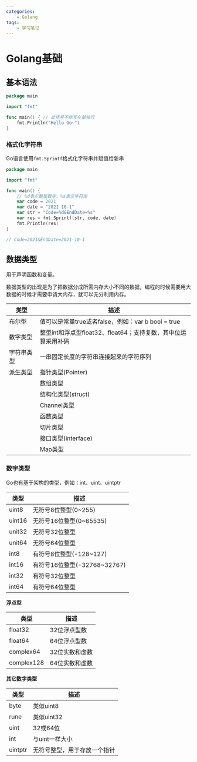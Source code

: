 ```yaml
---
categories:
    - Golang
tags:
    - 学习笔记
---
```


# Golang基础

## 基本语法

```go
package main

import "fmt"

func main() { // 此括号不能写在单独行
    fmt.Println("Hello Go~")
}
```

### 格式化字符串

Go语言使用`fmt.Sprintf`格式化字符串并赋值给新串

```go
package main

import "fmt"

func main() {
    // %d表示整型数字，%s表示字符串
    var code = 2021
    var date = "2021-10-1"
    var str = "Code=%d&EndDate=%s"
    var res = fmt.Sprintf(str, code, date)
    fmt.Println(res)
}

// Code=2021&EndDate=2021-10-1
```

## 数据类型

用于声明函数和变量。

数据类型的出现是为了把数据分成所需内存大小不同的数据，编程的时候需要用大数据的时候才需要申请大内存，就可以充分利用内存。

|类型|描述|
|-|-|
|布尔型|值可以是常量true或者false，例如：var b bool = true|
|数字类型|整型int和浮点型float32、float64；支持复数，其中位运算采用补码|
|字符串类型|一串固定长度的字符串连接起来的字符序列|
|派生类型|指针类型(Pointer)|
|        |数组类型|
|        |结构化类型(struct)|
|        |Channel类型|
|        |函数类型|
|        |切片类型|
|        |接口类型(interface)|
|        |Map类型|

### 数字类型

Go也有基于架构的类型，例如：int、uint、uintptr

|类型|描述|
|-|-|
|uint8|无符号8位整型(0~255)|
|uint16|无符号16位整型(0~65535)|
|unit32|无符号32位整型|
|unit64|无符号64位整型|
|int8|有符号8位整型(-128~127)|
|int16|有符号16位整型(-32768~32767)|
|int32|有符号32位整型|
|int64|有符号64位整型|

**浮点型**

|类型|描述|
|-|-|
|float32|32位浮点型数|
|float64|64位浮点型数|
|complex64|32位实数和虚数|
|complex128|64位实数和虚数|

**其它数字类型**

|类型|描述|
|-|-|
|byte|类似uint8|
|rune|类似uint32|
|uint|32或64位|
|int|与uint一样大小|
|uintptr|无符号整型，用于存放一个指针|